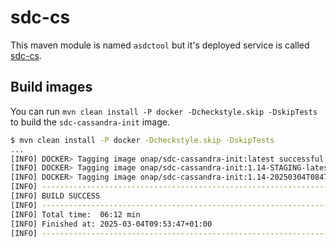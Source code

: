 # sdc-cs

This maven module is named `asdctool` but it's deployed service is called [sdc-cs](https://git.onap.org/oom/tree/kubernetes/sdc/components/sdc-cs).

## Build images

You can run `mvn clean install -P docker -Dcheckstyle.skip -DskipTests` to build the `sdc-cassandra-init` image.

```sh
$ mvn clean install -P docker -Dcheckstyle.skip -DskipTests
...
[INFO] DOCKER> Tagging image onap/sdc-cassandra-init:latest successful!
[INFO] DOCKER> Tagging image onap/sdc-cassandra-init:1.14-STAGING-latest successful!
[INFO] DOCKER> Tagging image onap/sdc-cassandra-init:1.14-20250304T084735Z successful!
[INFO] ------------------------------------------------------------------------
[INFO] BUILD SUCCESS
[INFO] ------------------------------------------------------------------------
[INFO] Total time:  06:12 min
[INFO] Finished at: 2025-03-04T09:53:47+01:00
[INFO] ------------------------------------------------------------------------
```
